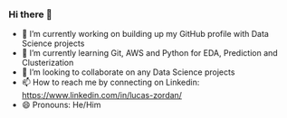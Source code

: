 ### Hi there 👋


- 🔭 I’m currently working on building up my GitHub profile with Data Science projects
- 🌱 I’m currently learning Git, AWS and Python for EDA, Prediction and Clusterization
- 👯 I’m looking to collaborate on any Data Science projects
- 📫 How to reach me by connecting on Linkedin: https://www.linkedin.com/in/lucas-zordan/
- 😄 Pronouns: He/Him
